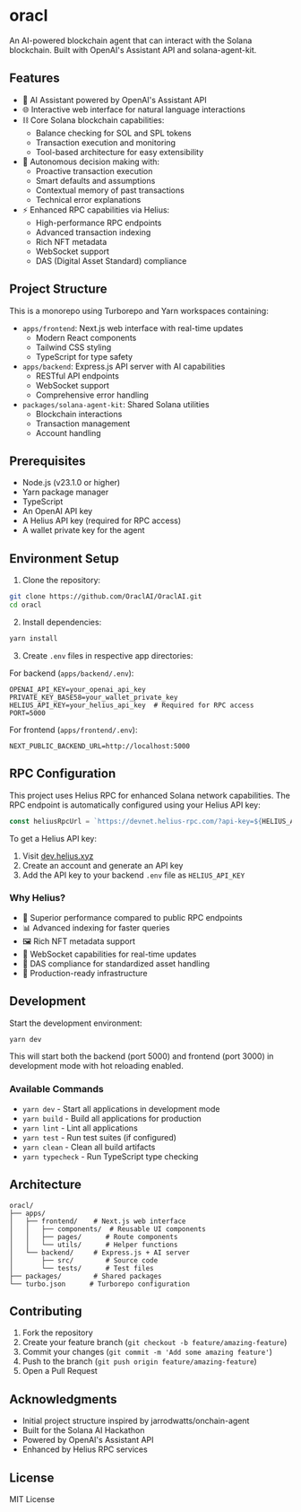 # oracl

An AI-powered blockchain agent that can interact with the Solana blockchain. Built with OpenAI's Assistant API and solana-agent-kit.

## Features

- 🤖 AI Assistant powered by OpenAI's Assistant API
- 🌐 Interactive web interface for natural language interactions
- ⛓️ Core Solana blockchain capabilities:
  - Balance checking for SOL and SPL tokens
  - Transaction execution and monitoring
  - Tool-based architecture for easy extensibility
- 🧠 Autonomous decision making with:
  - Proactive transaction execution
  - Smart defaults and assumptions
  - Contextual memory of past transactions
  - Technical error explanations
- ⚡ Enhanced RPC capabilities via Helius:
  - High-performance RPC endpoints
  - Advanced transaction indexing
  - Rich NFT metadata
  - WebSocket support
  - DAS (Digital Asset Standard) compliance

## Project Structure

This is a monorepo using Turborepo and Yarn workspaces containing:

- `apps/frontend`: Next.js web interface with real-time updates
  - Modern React components
  - Tailwind CSS styling
  - TypeScript for type safety
- `apps/backend`: Express.js API server with AI capabilities
  - RESTful API endpoints
  - WebSocket support
  - Comprehensive error handling
- `packages/solana-agent-kit`: Shared Solana utilities
  - Blockchain interactions
  - Transaction management
  - Account handling

## Prerequisites

- Node.js (v23.1.0 or higher)
- Yarn package manager
- TypeScript
- An OpenAI API key
- A Helius API key (required for RPC access)
- A wallet private key for the agent

## Environment Setup

1. Clone the repository:

```bash
git clone https://github.com/OraclAI/OraclAI.git
cd oracl
```

2. Install dependencies:

```bash
yarn install
```

3. Create `.env` files in respective app directories:

For backend (`apps/backend/.env`):

```
OPENAI_API_KEY=your_openai_api_key
PRIVATE_KEY_BASE58=your_wallet_private_key
HELIUS_API_KEY=your_helius_api_key  # Required for RPC access
PORT=5000
```

For frontend (`apps/frontend/.env`):

```
NEXT_PUBLIC_BACKEND_URL=http://localhost:5000
```

## RPC Configuration

This project uses Helius RPC for enhanced Solana network capabilities. The RPC endpoint is automatically configured using your Helius API key:

```typescript
const heliusRpcUrl = `https://devnet.helius-rpc.com/?api-key=${HELIUS_API_KEY}`;
```

To get a Helius API key:

1. Visit [dev.helius.xyz](https://dev.helius.xyz)
2. Create an account and generate an API key
3. Add the API key to your backend `.env` file as `HELIUS_API_KEY`

### Why Helius?

- 🚀 Superior performance compared to public RPC endpoints
- 📊 Advanced indexing for faster queries
- 🖼️ Rich NFT metadata support
- 🔌 WebSocket capabilities for real-time updates
- 📜 DAS compliance for standardized asset handling
- 💪 Production-ready infrastructure

## Development

Start the development environment:

```bash
yarn dev
```

This will start both the backend (port 5000) and frontend (port 3000) in development mode with hot reloading enabled.

### Available Commands

- `yarn dev` - Start all applications in development mode
- `yarn build` - Build all applications for production
- `yarn lint` - Lint all applications
- `yarn test` - Run test suites (if configured)
- `yarn clean` - Clean all build artifacts
- `yarn typecheck` - Run TypeScript type checking

## Architecture

```
oracl/
├── apps/
│   ├── frontend/    # Next.js web interface
│   │   ├── components/  # Reusable UI components
│   │   ├── pages/      # Route components
│   │   └── utils/      # Helper functions
│   └── backend/     # Express.js + AI server
│       ├── src/        # Source code
│       └── tests/      # Test files
├── packages/        # Shared packages
└── turbo.json      # Turborepo configuration
```

## Contributing

1. Fork the repository
2. Create your feature branch (`git checkout -b feature/amazing-feature`)
3. Commit your changes (`git commit -m 'Add some amazing feature'`)
4. Push to the branch (`git push origin feature/amazing-feature`)
5. Open a Pull Request

## Acknowledgments

- Initial project structure inspired by jarrodwatts/onchain-agent
- Built for the Solana AI Hackathon
- Powered by OpenAI's Assistant API
- Enhanced by Helius RPC services

## License

MIT License
